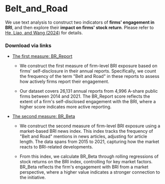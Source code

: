 # Belt_and_Road
We use text analysis to construct two indicators of **firms' engagement in BRI**, and then explore their **impact on firms' stock return**.
Please refer to [He, Liao, and Wang (2024)](https://papers.ssrn.com/sol3/papers.cfm?abstract_id=4991688) for details.
### Download via links
- [The first measure: BR_Report](https://github.com/mlfina/Belt_and_Road/blob/main/BRC12.csv)
  - We construct the first measure of firm-level BRI exposure based on firms' self-disclosure in their annual reports. Specifically, we count the frequency of the term "Belt and Road" in these reports to assess how actively firms report their engagement.
 
  - Our dataset covers 26,131 annual reports from 4,996 A-share public firms between 2014 and 2021. The BR_Report score reflects the extent of a firm's self-disclosed engagement with the BRI, where a higher score indicates more active reporting.
- [The second measure: BR_Beta](https://github.com/mlfina/Belt_and_Road/blob/main/bri_beta_set.csv)
  - We construct the second measure of firm-level BRI exposure using a market-based BRI news index. This index tracks the frequency of "Belt and Road" mentions in news articles, adjusting for article length. The data spans from 2015 to 2021, capturing how the market reacts to BRI-related developments.
 
  - From this index, we calculate BR_Beta through rolling regressions of stock returns on the BRI index, controlling for key market factors. BR_Beta reflects the firm's engagement with BRI from a market perspective, where a higher value indicates a stronger connection to the initiative.

